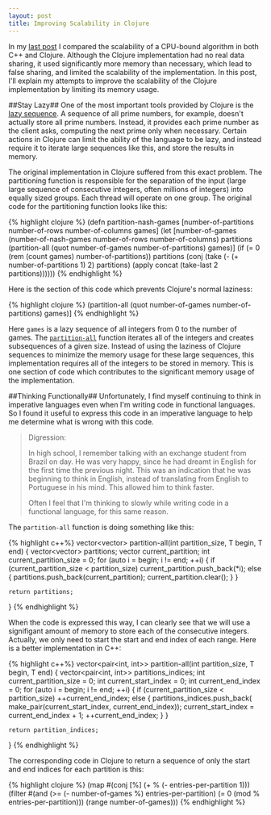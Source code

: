 ```yaml
---
layout: post
title: Improving Scalability in Clojure
---
```

In my [last post](/scalability-in-a-functional-language/) I compared the scalability of a CPU-bound algorithm in both C++ and Clojure. Although the Clojure implementation had no real data sharing, it used significantly more memory than necessary, which lead to false sharing, and limited the scalability of the implementation. In this post, I'll explain my attempts to improve the scalability of the Clojure implementation by limiting its memory usage.

##Stay Lazy##
One of the most important tools provided by Clojure is the [lazy sequence](http://clojure.org/sequences). A sequence of all prime numbers, for example, doesn't actually store all prime numbers. Instead, it provides each prime number as the client asks, computing the next prime only when necessary. Certain actions in Clojure can limit the ability of the language to be lazy, and instead require it to iterate large sequences like this, and store the results in memory.

The original implementation in Clojure suffered from this exact problem. The partitioning function is responsible for the separation of the input (large large sequence of consecutive integers, often millions of integers) into equally sized groups. Each thread will operate on one group. The original code for the partitioning function looks like this:

{% highlight clojure %}
(defn partition-nash-games
  [number-of-partitions number-of-rows
   number-of-columns games]
  (let [number-of-games
         (number-of-nash-games number-of-rows
                               number-of-columns)
        partitions (partition-all (quot number-of-games
                                        number-of-partitions)
                                  games)]
    (if (= 0 (rem (count games) number-of-partitions))
      partitions
      (conj (take (- (+ number-of-partitions 1) 2) partitions)
            (apply concat (take-last 2 partitions))))))
{% endhighlight %}

Here is the section of this code which prevents Clojure's normal laziness:

{% highlight clojure %}
(partition-all (quot number-of-games number-of-partitions)
               games)]
{% endhighlight %}

Here <code>games</code> is a lazy sequence of all integers from 0 to the number of games. The <a href="http://clojuredocs.org/clojure_core/1.3.0/clojure.core/partition-all"><code>partition-all</code></a> function iterates all of the integers and creates subsequences of a given size. Instead of using the laziness of Clojure sequences to minimize the memory usage for these large sequences, this implementation requires all of the integers to be stored in memory. This is one section of code which contributes to the significant memory usage of the implementation.

##Thinking Functionally##
Unfortunately, I find myself continuing to think in imperative languages even when I'm writing code in functional languages. So I found it useful to express this code in an imperative language to help me determine what is wrong with this code.

> Digression:
>
> In high school, I remember talking with an exchange student from Brazil on day. He was very happy, since he had dreamt in English for the first time the previous night. This was an indication that he was beginning to think in English, instead of translating from English to Portuguese in his mind. This allowed him to think faster.
>
> Often I feel that I'm thinking to slowly while writing code in a functional language, for this same reason.

The <code>partition-all</code> function is doing something like this:

{% highlight c++%}
vector<vector<int>> partition-all<T>(int partition_size,
                                     T begin, T end)
{
    vector<vector<int>> partitions;
    vector<int> current_partition;
    int current_partition_size = 0;
    for (auto i = begin; i != end; ++i)
    {
        if (current_partition_size < partition_size)
            current_partition.push_back(*i);
        else
        {
            partitions.push_back(current_partition);
            current_partition.clear();
        }
    }

    return partitions;
}
{% endhighlight %}

When the code is expressed this way, I can clearly see that we will use a signifigant amount of memory to store each of the consecutive integers. Actually, we only need to start the start and end index of each range. Here is a better implementation in C++:

{% highlight c++%}
vector<pair<int, int>> partition-all<T>(int partition_size,
                                        T begin, T end)
{
    vector<pair<int, int>> partitions_indices;
    int current_partition_size = 0;
    int current_start_index = 0;
    int current_end_index = 0;
    for (auto i = begin; i != end; ++i)
    {
        if (current_partition_size < partition_size)
            ++current_end_index;
        else
        {
            partitions_indices.push_back(
                    make_pair(current_start_index,
                              current_end_index));
            current_start_index = current_end_index + 1;
            ++current_end_index;
        }
    }

    return partition_indices;
}
{% endhighlight %}

The corresponding code in Clojure to return a sequence of only the start and end indices for each partition is this:

{% highlight clojure %}
(map #(conj [%] (+ % (- entries-per-partition 1)))
 (filter #(and (>= (- number-of-games %)
                   entries-per-partition)
               (= 0 (mod % entries-per-partition)))
          (range number-of-games)))
{% endhighlight %}
